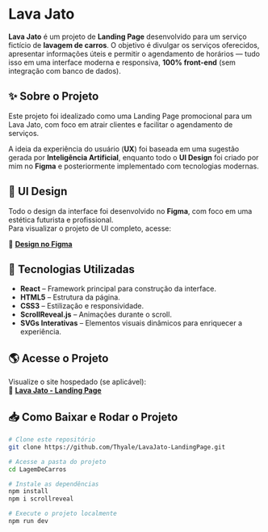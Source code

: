 # Lava Jato

**Lava Jato** é um projeto de **Landing Page** desenvolvido para um serviço fictício de **lavagem de carros**. O objetivo é divulgar os serviços oferecidos, apresentar informações úteis e permitir o agendamento de horários — tudo isso em uma interface moderna e responsiva, **100% front-end** (sem integração com banco de dados).

## ✨ Sobre o Projeto

Este projeto foi idealizado como uma Landing Page promocional para um Lava Jato, com foco em atrair clientes e facilitar o agendamento de serviços.

A ideia da experiência do usuário (**UX**) foi baseada em uma sugestão gerada por **Inteligência Artificial**, enquanto todo o **UI Design** foi criado por mim no **Figma** e posteriormente implementado com tecnologias modernas.

## 🎨 UI Design

Todo o design da interface foi desenvolvido no **Figma**, com foco em uma estética futurista e profissional.  
Para visualizar o projeto de UI completo, acesse:

🔗 [**Design no Figma**](https://www.figma.com/arquivo-do-seu-projeto-aqui)  

## 🚀 Tecnologias Utilizadas

- **React** – Framework principal para construção da interface.  
- **HTML5** – Estrutura da página.  
- **CSS3** – Estilização e responsividade.  
- **ScrollReveal.js** – Animações durante o scroll.  
- **SVGs Interativas** – Elementos visuais dinâmicos para enriquecer a experiência.

## 🌎 Acesse o Projeto

Visualize o site hospedado (se aplicável):  
🔗 [**Lava Jato - Landing Page**](https://thyale.github.io/LavaJato/)  

## 📥 Como Baixar e Rodar o Projeto

```bash
# Clone este repositório
git clone https://github.com/Thyale/LavaJato-LandingPage.git

# Acesse a pasta do projeto
cd LagemDeCarros

# Instale as dependências
npm install
npm i scrollreveal

# Execute o projeto localmente
npm run dev
